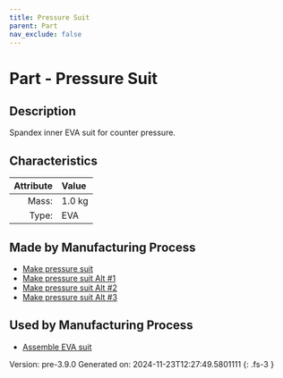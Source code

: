 ```yaml
---
title: Pressure Suit
parent: Part
nav_exclude: false
---
```

# Part - Pressure Suit

## Description
Spandex inner EVA suit for counter pressure.

## Characteristics

| Attribute      | Value |
|--------:|:------|
|Mass:|1.0 kg|
|Type:|EVA|

## Made by Manufacturing Process

- [Make pressure suit](../process/make-pressure-suit.html)
- [Make pressure suit Alt #1](../process/make-pressure-suit-alt--1.html)
- [Make pressure suit Alt #2](../process/make-pressure-suit-alt--2.html)
- [Make pressure suit Alt #3](../process/make-pressure-suit-alt--3.html)

## Used by Manufacturing Process

- [Assemble EVA suit](../process/assemble-eva-suit.html)


Version: pre-3.9.0 Generated on: 2024-11-23T12:27:49.5801111
{: .fs-3 }

